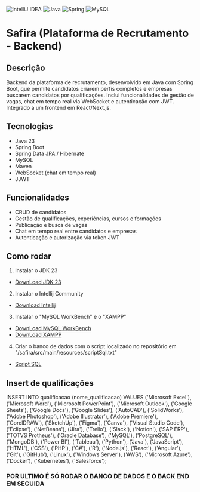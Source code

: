 ![IntelliJ IDEA](https://img.shields.io/badge/IntelliJIDEA-000000.svg?style=for-the-badge&logo=intellij-idea&logoColor=white)
![Java](https://img.shields.io/badge/java-%23ED8B00.svg?style=for-the-badge&logo=openjdk&logoColor=white)
![Spring](https://img.shields.io/badge/spring-%236DB33F.svg?style=for-the-badge&logo=spring&logoColor=white)
![MySQL](https://img.shields.io/badge/mysql-4479A1.svg?style=for-the-badge&logo=mysql&logoColor=white)
# Safira (Plataforma de Recrutamento - Backend)

## Descrição
Backend da plataforma de recrutamento, desenvolvido em Java com Spring Boot, que permite candidatos criarem perfis completos e empresas buscarem candidatos por qualificações. Inclui funcionalidades de gestão de vagas, chat em tempo real via WebSocket e autenticação com JWT. Integrado a um frontend em React/Next.js.

## Tecnologias
- Java 23 
- Spring Boot  
- Spring Data JPA / Hibernate  
- MySQL  
- Maven  
- WebSocket (chat em tempo real)
- JJWT 

## Funcionalidades
- CRUD de candidatos  
- Gestão de qualificações, experiências, cursos e formações  
- Publicação e busca de vagas  
- Chat em tempo real entre candidatos e empresas  
- Autenticação e autorização via token JWT

## Como rodar
 1. Instalar o JDK 23
 - <a href="https://www.oracle.com/java/technologies/javase/jdk23-archive-downloads.html" target="_blank">DownLoad JDK 23</a>
 2. Instalar o Intellij Community
 - <a href="https://www.jetbrains.com/idea/download/download-thanks.html?platform=windows&code=IIC" target="_blank">Download Intellij</a>
 3. Instalar o "MySQL WorkBench" e o "XAMPP"
 - <a href="https://dev.mysql.com/downloads/workbench/" target="_blank">DownLoad MySQL WorkBench</a>
 - <a href="https://www.apachefriends.org/pt_br/download.html" target="_blank">DownLoad XAMPP</a>
 4. Criar o banco de dados com o script localizado no repositório em "/safira/src/main/resources/scriptSql.txt"
 - <a href="https://github.com/PaulosdOliveira/Safira-Back-End/blob/main/selectAspi/src/main/resources/scriptSql.txt">Script SQL</a>
## Insert de qualificações
INSERT INTO qualificacao (nome_qualificacao)
VALUES 
  ('Microsoft Excel'),
  ('Microsoft Word'),
  ('Microsoft PowerPoint'),
  ('Microsoft Outlook'),
  ('Google Sheets'),
  ('Google Docs'),
  ('Google Slides'),
  ('AutoCAD'),
  ('SolidWorks'),
  ('Adobe Photoshop'),
  ('Adobe Illustrator'),
  ('Adobe Premiere'),
  ('CorelDRAW'),
  ('SketchUp'),
  ('Figma'),
  ('Canva'),
  ('Visual Studio Code'),
  ('Eclipse'),
  ('NetBeans'),
  ('Jira'),
  ('Trello'),
  ('Slack'),
  ('Notion'),
  ('SAP ERP'),
  ('TOTVS Protheus'),
  ('Oracle Database'),
  ('MySQL'),
  ('PostgreSQL'),
  ('MongoDB'),
  ('Power BI'),
  ('Tableau'),
  ('Python'),
  ('Java'),
  ('JavaScript'),
  ('HTML'),
  ('CSS'),
  ('PHP'),
  ('C#'),
  ('R'),
  ('Node.js'),
  ('React'),
  ('Angular'),
  ('Git'),
  ('GitHub'),
  ('Linux'),
  ('Windows Server'),
  ('AWS'),
  ('Microsoft Azure'),
  ('Docker'),
  ('Kubernetes'),
  ('Salesforce');


 ### POR ULTIMO É SÓ RODAR O BANCO DE DADOS E O BACK END EM SEGUIDA

